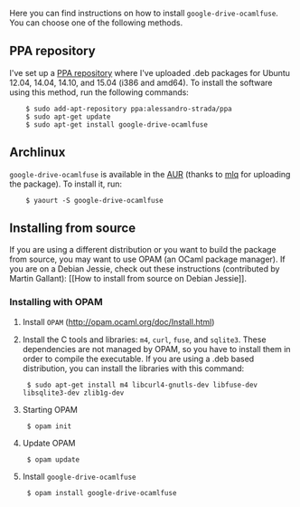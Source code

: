 Here you can find instructions on how to install `google-drive-ocamlfuse`. You can choose one of the following methods.

## PPA repository

I've set up a [PPA repository](https://launchpad.net/~alessandro-strada/+archive/ppa) where I've uploaded  .deb packages for Ubuntu 12.04, 14.04, 14.10, and 15.04 (i386 and amd64). To install the software using this method, run the following commands:

        $ sudo add-apt-repository ppa:alessandro-strada/ppa
        $ sudo apt-get update
        $ sudo apt-get install google-drive-ocamlfuse

## Archlinux

`google-drive-ocamlfuse` is available in the [AUR](https://aur.archlinux.org/packages/google-drive-ocamlfuse/) (thanks to [mlq](http://pwmt.org/) for uploading the package). To install it, run:

        $ yaourt -S google-drive-ocamlfuse

## Installing from source

If you are using a different distribution or you want to build the package from source, you may want to use OPAM (an OCaml package manager). If you are on a Debian Jessie, check out these instructions (contributed by Martin Gallant): [[How to install from source on Debian Jessie]].

### Installing with OPAM

1. Install `OPAM` (http://opam.ocaml.org/doc/Install.html)
2. Install the C tools and libraries: `m4`, `curl`, `fuse`, and `sqlite3`. These dependencies are not managed by OPAM, so you have to install them in order to compile the executable. If you are using a .deb based distribution, you can install the libraries with this command:

        $ sudo apt-get install m4 libcurl4-gnutls-dev libfuse-dev libsqlite3-dev zlib1g-dev

3. Starting OPAM

        $ opam init

4. Update OPAM

        $ opam update

5. Install `google-drive-ocamlfuse`

        $ opam install google-drive-ocamlfuse